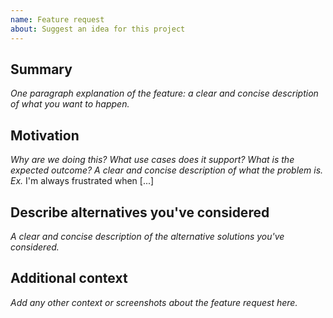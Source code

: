 ```yaml
---
name: Feature request
about: Suggest an idea for this project
---
```


<!--

Have you read Libarch's Code of Conduct? By filing an Issue, you are expected to comply with it, including treating everyone with respect: https://github.com/mbits-libs/libarch/blob/master/CODE_OF_CONDUCT.md

-->

## Summary

_One paragraph explanation of the feature: a clear and concise description of what you want to happen._

## Motivation

_Why are we doing this? What use cases does it support? What is the expected outcome? A clear and concise description of what the problem is. Ex._ I'm always frustrated when [...]

## Describe alternatives you've considered

_A clear and concise description of the alternative solutions you've considered._

## Additional context

_Add any other context or screenshots about the feature request here._ 
